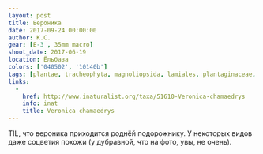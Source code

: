 ```yaml
---
layout: post
title: Вероника
date: 2017-09-24 00:00:00
author: К.С.
gear: [E-3 , 35mm macro]
shoot_date: 2017-06-19
location: Ёльбаза
colors: ['040502', '10140b']
tags: [plantae, tracheophyta, magnoliopsida, lamiales, plantaginaceae, veronica, veronica chamaedrys]
links:
  -
    href: http://www.inaturalist.org/taxa/51610-Veronica-chamaedrys
    info: inat
    title: Veronica chamaedrys
---
```

TIL, что вероника приходится роднёй подорожнику. У некоторых видов даже соцветия похожи (у дубравной, что на фото, увы, не очень).
